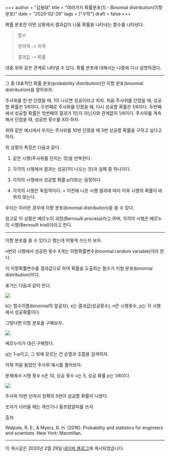 +++
author = "김용태"
title = "여러가지 확률분포(1) - Binomial distribution(이항 분포)"
date = "2020-02-29"
tags = ["수학"]
draft = false
+++

확률 분포란 어떤 상황에서 결과값이 나올 확률을 나타내는 함수를 나타낸다.

> 함수
> 
> 정의역 -&gt; 치역
> 
> 결과값 -&gt; 확률

대충 위와 같은 관계로 나타낼 수 있다. 확률 분포에 대해서는 나중에 다시 설명하겠다.

---

그 중 대표적인 확률 분포(probability distribution)인 이항 분포(binomial distribution)을 알아보자.

주사위를 한 번 던졌을 때, 1이 나오면 성공이라고 치자.
처음 주사위를 던졌을 때, 성공할 확률은 1/6이다.
두번째로 주사위를 던졌을 때, 다시 성공할 확률은 1/6이다.
두번째에서 성공할 확률은 첫번째의 결과가 1인지 아닌지와 관계없이 1/6이다.
주사위를 계속해서 던졌을 때, 성공한 횟수를 X라 하자.

위와 같은 예시에서 우리는 주사위를 10번 던졌을 때 5번 성공할 확률을 구하고 싶다고 하자.

위 상황의 특징은 다음과 같다.

1. 같은 시행(주사위를 던지는 것)을 반복한다.
    
2. 각각의 시행에서 결과는 성공(1이 나오는 것)과 실패 중 하나이다.
    
3. 각각의 시행에서 성공할 확률 p(1/6)는 일정하다.
    
4. 각각의 시행은 독립적이다. = 이전에 나온 시행 결과에 따라 이후 시행의 확률이 바뀌지 않는다.
    

우리는 이러한 경우에 이항 분포(binomial distribution)을 쓸 수 있다.

참고로 이 상황은 베르누이 과정(Bernoulli process)라고 하며, 각각의 시행은 베르누이 시행(Bernoulli trial)이라고 한다.

---

이항 분포를 쓸 수 있다고 했는데 어떻게 쓰는지 보자.

n번의 시행에서 성공한 횟수 X개는 이항확률변수(binomial random variable)이라 한다.

이 이항확률변수를 결과값으로 하여 확률을 도출하는 함수가 이항 분포(binomial distribution)이다.

표기는 다음과 같이 한다.

![](https://cdn.hashnode.com/res/hashnode/image/upload/v1681461486165/50578605-fcfe-409e-8901-b318fdefd4f3.png)


b는 함수이름(binomial의 앞글자), x는 결과값(성공횟수), n은 시행횟수, p는 각 시행에서 성공확률이다.

그렇다면 이항 분포를 구해보자.

![](https://cdn.hashnode.com/res/hashnode/image/upload/v1681461502431/170f0712-e4a5-440c-a6ae-0a4e9b0441e3.png)

베르누이가 대신 구해줬다.

q는 1-p이고, 그 밖에 모르는 건 순열과 조합을 검색하자.

이제 처음 들었던 주사위 예시를 풀어보자.

문제에서 시행 횟수 n은 10, 성공 횟수 x는 5, 성공 확률 p는 1/6이다.

![](https://cdn.hashnode.com/res/hashnode/image/upload/v1681461520753/532ce3b0-dc4b-44c9-b7ab-a9082e9d2b03.png)

주사위 10번 던져서 정확히 5번이 성공할 확률이 나왔다.

숫자가 더러울 때는 계산기나 울프럼알파를 쓰자.

출처

Walpole, R. E., & Myers, R. H. (2016). Probability and statistics for engineers and scientists. New York: Macmillan.

---

이 게시글은 2020년 2월 29일 [네이버 블로그](https://blog.naver.com/yongtae923/221830514483)에 게시되었습니다.
